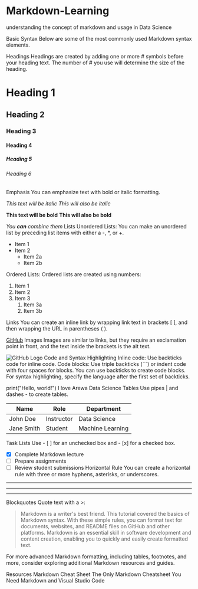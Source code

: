 # Markdown-Learning
understanding the concept of markdown and usage in Data Science

Basic Syntax
Below are some of the most commonly used Markdown syntax elements.

Headings
Headings are created by adding one or more # symbols before your heading text. The number of # you use will determine the size of the heading.

# Heading 1
## Heading 2
### Heading 3
#### Heading 4
##### Heading 5
###### Heading 6
Emphasis
You can emphasize text with bold or italic formatting.

*This text will be italic*
_This will also be italic_

**This text will be bold**
__This will also be bold__

_You **can** combine them_
Lists
Unordered Lists: You can make an unordered list by preceding list items with either a -, *, or +.

- Item 1
- Item 2
  - Item 2a
  - Item 2b

Ordered Lists: Ordered lists are created using numbers:

1. Item 1
2. Item 2
3. Item 3
   1. Item 3a
   2. Item 3b

Links
You can create an inline link by wrapping link text in brackets [ ], and then wrapping the URL in parentheses ( ).

[GitHub](http://github.com)
Images
Images are similar to links, but they require an exclamation point in front, and the text inside the brackets is the alt text.

![GitHub Logo](/images/logo.png)
Code and Syntax Highlighting
Inline code: Use backticks code for inline code.
Code blocks: Use triple backticks (```) or indent code with four spaces for blocks.
You can use backticks to create code blocks. For syntax highlighting, specify the language after the first set of backticks.

print("Hello, world!")
I love Arewa Data Science
Tables
Use pipes | and dashes - to create tables.

| Name         | Role          | Department       |
|--------------|---------------|------------------|
| John Doe     | Instructor    | Data Science     |
| Jane Smith   | Student       | Machine Learning |
Task Lists
Use - [ ] for an unchecked box and - [x] for a checked box.
- [x] Complete Markdown lecture
- [ ] Prepare assignments
- [ ] Review student submissions
Horizontal Rule
You can create a horizontal rule with three or more hyphens, asterisks, or underscores.

---

*****
___
Blockquotes
Quote text with a >:

> Markdown is a writer's best friend.
This tutorial covered the basics of Markdown syntax. With these simple rules, you can format text for documents, websites, and README files on GitHub and other platforms. Markdown is an essential skill in software development and content creation, enabling you to quickly and easily create formatted text.

For more advanced Markdown formatting, including tables, footnotes, and more, consider exploring additional Markdown resources and guides.

Resources
Markdown Cheat Sheet
The Only Markdown Cheatsheet You Need
Markdown and Visual Studio Code
